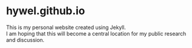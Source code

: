 # hywel.github.io
This is my personal website created using Jekyll.  
I am hoping that this will become a central location for my public research and discussion.